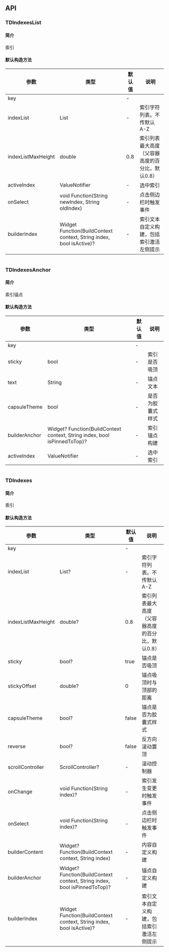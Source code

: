 ## API
### TDIndexesList
#### 简介
索引
#### 默认构造方法

| 参数 | 类型 | 默认值 | 说明 |
| --- | --- | --- | --- |
| key |  | - |  |
| indexList | List<String> | - | 索引字符列表。不传默认 A-Z |
| indexListMaxHeight | double | 0.8 | 索引列表最大高度（父容器高度的百分比，默认0.8） |
| activeIndex | ValueNotifier<String> | - | 选中索引 |
| onSelect | void Function(String newIndex, String oldIndex) | - | 点击侧边栏时触发事件 |
| builderIndex | Widget Function(BuildContext context, String index, bool isActive)? | - | 索引文本自定义构建，包括索引激活左侧提示 |

```
```
 ### TDIndexesAnchor
#### 简介
索引锚点
#### 默认构造方法

| 参数 | 类型 | 默认值 | 说明 |
| --- | --- | --- | --- |
| key |  | - |  |
| sticky | bool | - | 索引是否吸顶 |
| text | String | - | 锚点文本 |
| capsuleTheme | bool | - | 是否为胶囊式样式 |
| builderAnchor | Widget? Function(BuildContext context, String index, bool isPinnedToTop)? | - | 索引锚点构建 |
| activeIndex | ValueNotifier<String> | - | 选中索引 |

```
```
 ### TDIndexes
#### 简介
索引
#### 默认构造方法

| 参数 | 类型 | 默认值 | 说明 |
| --- | --- | --- | --- |
| key |  | - |  |
| indexList | List<String>? | - | 索引字符列表。不传默认 A-Z |
| indexListMaxHeight | double? | 0.8 | 索引列表最大高度（父容器高度的百分比，默认0.8） |
| sticky | bool? | true | 锚点是否吸顶 |
| stickyOffset | double? | 0 | 锚点吸顶时与顶部的距离 |
| capsuleTheme | bool? | false | 锚点是否为胶囊式样式 |
| reverse | bool? | false | 反方向滚动置顶 |
| scrollController | ScrollController? | - | 滚动控制器 |
| onChange | void Function(String index)? | - | 索引发生变更时触发事件 |
| onSelect | void Function(String index)? | - | 点击侧边栏时触发事件 |
| builderContent | Widget? Function(BuildContext context, String index) | - | 内容自定义构建 |
| builderAnchor | Widget? Function(BuildContext context, String index, bool isPinnedToTop)? | - | 锚点自定义构建 |
| builderIndex | Widget Function(BuildContext context, String index, bool isActive)? | - | 索引文本自定义构建，包括索引激活左侧提示 |
